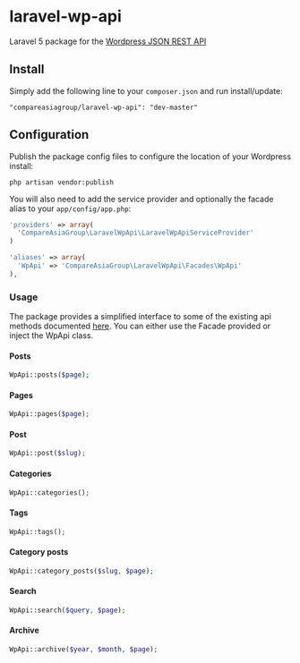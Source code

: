 # laravel-wp-api
Laravel 5 package for the [Wordpress JSON REST API](https://github.com/WP-API/WP-API) 

## Install

Simply add the following line to your `composer.json` and run install/update:

    "compareasiagroup/laravel-wp-api": "dev-master"

## Configuration

Publish the package config files to configure the location of your Wordpress install:

    php artisan vendor:publish

You will also need to add the service provider and optionally the facade alias to your `app/config/app.php`:

```php
'providers' => array(
  'CompareAsiaGroup\LaravelWpApi\LaravelWpApiServiceProvider'
)

'aliases' => array(
  'WpApi' => 'CompareAsiaGroup\LaravelWpApi\Facades\WpApi'
),
```

### Usage

The package provides a simplified interface to some of the existing api methods documented [here](http://wp-api.org/).
You can either use the Facade provided or inject the WpApi class.

#### Posts
```php
WpApi::posts($page);

```

#### Pages
```php
WpApi::pages($page);

```

#### Post
```php
WpApi::post($slug);

```

#### Categories
```php
WpApi::categories();

```

#### Tags
```php
WpApi::tags();

```

#### Category posts
```php
WpApi::category_posts($slug, $page);

```

#### Search
```php
WpApi::search($query, $page);

```

#### Archive
```php
WpApi::archive($year, $month, $page);

```
